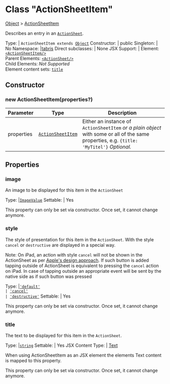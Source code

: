 ---
---
# Class "ActionSheetItem"

<a href="https://developer.mozilla.org/en-US/docs/Web/JavaScript/Reference/Global_Objects/Object" title="View &quot;Object&quot; on MDN">Object</a> > <a href="#" >ActionSheetItem</a>

Describes an entry in an [`ActionSheet`](./ActionSheet.md).


Type: | <code style="white-space: nowrap">ActionSheetItem extends <a href="https://developer.mozilla.org/en-US/docs/Web/JavaScript/Reference/Global_Objects/Object" title="View &quot;Object&quot; on MDN">Object</a></code>
Constructor: | public
Singleton: | No
Namespace: |<a href="../modules.html#startup" >tabris</a>
Direct subclasses: | None
JSX Support: | Element: <code style="white-space: nowrap"><a href="#" >&lt;ActionSheetItem/&gt;</a></code><br/>Parent Elements: <code style="white-space: nowrap"><a href="ActionSheet.html" title="ActionSheet Class Reference">&lt;ActionSheet/&gt;</a></code><br/>Child Elements: *Not Supported*<br/>Element content sets: [<code style="white-space: nowrap">title</code>](#title)

## Constructor

### new ActionSheetItem(properties?)

Parameter|Type|Description
-|-|-
properties | <code style="white-space: nowrap"><a href="#" >ActionSheetItem</a></code> | Either an instance of `ActionSheetItem` *or a plain object* with some or all of the same properties, e.g. `{title: 'MyTitel'}` *Optional.*

## Properties

### image


An image to be displayed for this item in the `ActionSheet`

Type: |<code style="white-space: nowrap"><a href="Image.html#imagevalue" title="Image Class Type">ImageValue</a></code>
Settable: | Yes




This property can only be set via constructor. Once set, it cannot change anymore.



### style


The style of presentation for this item in the `ActionSheet`. With the style `cancel` or `destructive` are displayed in a special way.

Note: On iPad, an action with style `cancel` will not be shown in the ActionSheet as per [Apple's design approach](https://developer.apple.com/documentation/uikit/windows_and_screens/getting_the_user_s_attention_with_alerts_and_action_sheets). If such button is added tapping outside of ActionSheet is equivalent to pressing the `cancel` action on iPad. In case of tapping outside an appropriate event will be sent by the native side as if such button was pressed

Type: |<code style="white-space: nowrap"><a href="https://developer.mozilla.org/en-US/docs/Web/JavaScript/Data_structures#String_type" title="View &quot;string&quot; on MDN">'default'</a><br/>&#124; <a href="https://developer.mozilla.org/en-US/docs/Web/JavaScript/Data_structures#String_type" title="View &quot;string&quot; on MDN">'cancel'</a><br/>&#124; <a href="https://developer.mozilla.org/en-US/docs/Web/JavaScript/Data_structures#String_type" title="View &quot;string&quot; on MDN">'destructive'</a></code>
Settable: | Yes




This property can only be set via constructor. Once set, it cannot change anymore.



### title


The text to be displayed for this item in the `ActionSheet`.

Type: |<code style="white-space: nowrap"><a href="https://developer.mozilla.org/en-US/docs/Web/JavaScript/Data_structures#String_type" title="View &quot;string&quot; on MDN">string</a></code>
Settable: | Yes
JSX Content Type: | [Text](../declarative-ui.md#jsx-specifics)





When using ActionSheetItem as an JSX element the elements Text content is mapped to this property.

This property can only be set via constructor. Once set, it cannot change anymore.




